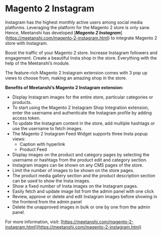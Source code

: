 # Magento 2 Instagram

Instagram has the highest monthly active users among social media platforms. Leveraging the platform for the Magento 2 store is only sane. Hence, Meetanshi has developed [***Magento 2 Instagram***] (https://meetanshi.com/magento-2-instagram.html) to integrate Magento 2 store with Instagram.

Boost the traffic of your Magento 2 store. Increase Instagram followers and engagement. Create a beautiful Insta shop in the store. Everything with the help of the Meetanshi’s module.

The feature-rich Magento 2 Instagram extension comes with 3 pop up views to choose from, making an amazing shop in the store.

**Benefits of Meetanshi’s Magento 2 Instagram extension:**

* Display Instagram images for the entire store, particular categories or products.
* To start using the Magento 2 Instagram Shop Integration extension, enter the username and authenticate the Instagram profile by adding access token.
* To update the Instagram content in the store, add multiple hashtags or use the username to fetch images.
* The Magento 2 Instagram Feed Widget supports three Insta popup views:
	* Caption with hyperlink
	* Product Feed
* Display images on the product and category pages by selecting the username or hashtags from the product edit and category section.
* Instagram images can be shown on any CMS pages of the store.
* Limit the number of images to be shown on the store pages.
* The product media gallery section and the product description section can be used to show the Insta images.
* Show a fixed number of Insta images on the Instagram pages.
* Easily fetch and update image list from the admin panel with one click
* Review, approve or delete and edit Instagram images before showing in the frontend from the admin panel
* Delete the unapproved images in bulk or one by one from the admin panel.

For more information, visit: [https://meetanshi.com/magento-2-instagram.html](https://meetanshi.com/magento-2-instagram.html)
